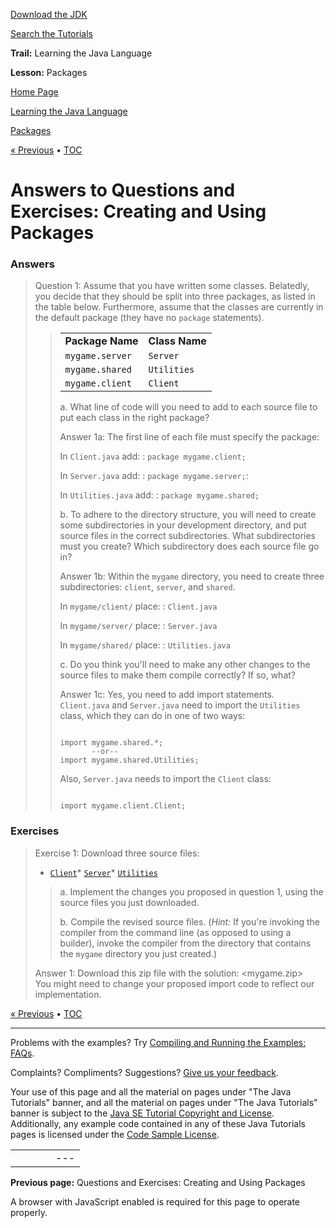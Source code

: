 [Download
the JDK](http://java.sun.com/javase/6/download.jsp)
  
[Search the
Tutorials](../../../search.html)

**Trail:** Learning the Java Language
  
**Lesson:** Packages

[Home Page](../../../index.html)
>
[Learning the Java Language](../../index.html)
>
[Packages](../index.html)

[« Previous](../QandE/packages-questions.html) • [TOC](../../TOC.html)

# Answers to Questions and Exercises: Creating and Using Packages

### Answers

> Question 1: Assume that you have written some classes. Belatedly, you
> decide that they should be split into three packages, as
> listed in the table below. Furthermore, assume that the
> classes are currently in the default package (they have
> no `package` statements).
> > |  |  |
> > | --- | --- |
> > | **Package Name** | **Class Name** |
> > | `mygame.server` | `Server` |
> > | `mygame.shared` | `Utilities` |
> > | `mygame.client` | `Client` |
> >
> > a. What line of code will you need to add to each source
> > file to put each class in the right package?
> >   
> > Answer 1a: The first line of each file
> > must specify the package:
> >
> > In `Client.java` add:
> > :   `package mygame.client;`
> >
> > In `Server.java` add:
> > :   `package mygame.server;`:
> >
> > In `Utilities.java` add:
> > :   `package mygame.shared;`
> >
> > b. To adhere to the directory structure, you will need to
> > create some subdirectories in your development directory,
> > and put source files in the correct subdirectories. What
> > subdirectories must you create? Which subdirectory does
> > each source file go in?
> >   
> >  Answer 1b: Within the `mygame`
> > directory, you need to create three subdirectories:
> > `client`,
> > `server`, and
> > `shared`.
> >
> > In `mygame/client/` place:
> > :   `Client.java`
> >
> > In `mygame/server/` place:
> > :   `Server.java`
> >
> > In `mygame/shared/` place:
> > :   `Utilities.java`
> >
> > c. Do you think you'll need to make any other changes to
> > the source files to make them compile correctly?
> > If so, what?
> >   
> >  Answer 1c: Yes, you need to add import statements.
> > `Client.java` and `Server.java` need to import the
> > `Utilities` class, which they can do in one of two ways:
> >
> > ```
> >
> > import mygame.shared.*;
> >        --or--
> > import mygame.shared.Utilities;
> >
> > ```
> >
> > Also, `Server.java` needs to import the `Client` class:
> >
> > ```
> >
> > import mygame.client.Client;
> >
> > ```

### Exercises

> Exercise 1: Download three source files:
>
> * [`Client`](question/Client.java)* [`Server`](question/Server.java)* [`Utilities`](question/Utilities.java)
>
> > a. Implement the changes you proposed in question 1,
> > using the source files you just downloaded.
> >   
> > b. Compile the revised source files. (*Hint:*
> > If you're invoking the compiler from the command line
> > (as opposed to using a builder), invoke the compiler from
> > the directory that contains the `mygame` directory
> > you just created.)
>
>  Answer 1: Download this zip file with the solution:
> <mygame.zip>  
> You might need to change your proposed import code to reflect our implementation.

[« Previous](../QandE/packages-questions.html)
•
[TOC](../../TOC.html)


---

Problems with the examples? Try [Compiling and Running
the Examples: FAQs](../../../information/run-examples.html).
  
Complaints? Compliments? Suggestions? [Give
us your feedback](http://download.oracle.com/javase/feedback.html).

Your use of this page and all the material on pages under "The Java Tutorials" banner,
and all the material on pages under "The Java Tutorials" banner is subject to the [Java SE Tutorial Copyright
and License](../../../information/license.html).
Additionally, any example code contained in any of these Java
Tutorials pages is licensed under the
[Code
Sample License](http://developers.sun.com/license/berkeley_license.html).

|  |  |  |  |  |
| --- | --- | --- | --- | --- |
| |  |  | | --- | --- | | duke image | Oracle logo | | [About Oracle](http://www.oracle.com/us/corporate/index.html) | [Oracle Technology Network](http://www.oracle.com/technology/index.html) | [Terms of Service](https://www.samplecode.oracle.com/servlets/CompulsoryClickThrough?type=TermsOfService) | Copyright © 1995, 2011 Oracle and/or its affiliates. All rights reserved. |

**Previous page:** Questions and Exercises: Creating and Using Packages




A browser with JavaScript enabled is required for this page to operate properly.